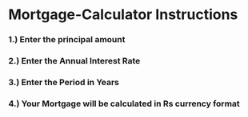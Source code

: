 # Mortgage-Calculator Instructions
### 1.) Enter the principal amount
### 2.) Enter the Annual Interest Rate
### 3.) Enter the Period in Years
### 4.) Your Mortgage will be calculated in Rs currency format
